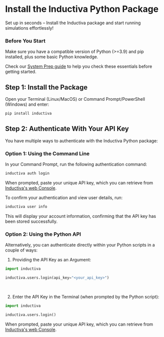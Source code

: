 # Install the Inductiva Python Package

Set up in seconds – Install the Inductiva package and start running simulations effortlessly!

### Before You Start

Make sure you have a compatible version of Python (>=3.9) and pip installed, plus some basic Python knowledge.

Check our [System Prep guide](https://docs.inductiva.ai/en/latest/preinstallation/system/system-requirements.html#) to help you check these essentials before getting started.

<!-- Check our <a href="https://docs.inductiva.ai/en/latest/preinstallation/system/system-requirements.html#">System Prep guide</a> to help you check these essentials before getting started.   -->

## Step 1: Install the Package

Open your Terminal (Linux/MacOS) or Command Prompt/PowerShell (Windows) and enter:

```python
pip install inductiva
```

## Step 2: Authenticate With Your API Key

You have multiple ways to authenticate with the Inductiva Python package:

### Option 1: Using the Command Line

In your Command Prompt, run the following authentication command:

```python
inductiva auth login
```

When prompted, paste your unique API key, which you can retrieve from [Inductiva's web Console](https://console.inductiva.ai/account/details).

To confirm your authentication and view user details, run:

```python
inductiva user info
```

This will display your account information, confirming that the API key has been stored successfully.


### Option 2: Using the Python API

Alternatively, you can authenticate directly within your Python scripts in a couple of ways:

1. Providing the API Key as an Argument:

```python
import inductiva

inductiva.users.login(api_key="<your_api_key>")
```

<br>

2. Enter the API Key in the Terminal (when prompted by the Python script):
```python
import inductiva

inductiva.users.login()
```
When prompted, paste your unique API key, which you can retrieve from [Inductiva's web Console](https://console.inductiva.ai/account/details).
